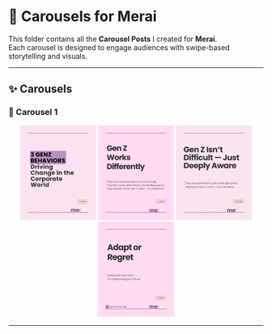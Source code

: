 # 🎠 Carousels for Merai

This folder contains all the **Carousel Posts** I created for **Merai**.  
Each carousel is designed to engage audiences with swipe-based storytelling and visuals.

---

## ✨ Carousels

### 📂 Carousel 1
<p align="center">
  <img src="./images/carousel1_slide1.png" alt="Carousel 1 - Slide 1" width="150"/>
  <img src="./images/carousel1_slide2.png" alt="Carousel 1 - Slide 2" width="150"/>
  <img src="./images/carousel1_slide3.png" alt="Carousel 1 - Slide 3" width="150"/>
  <img src="./images/carousel1_slide4.png" alt="Carousel 1 - Slide 4" width="150"/>

</p>

---